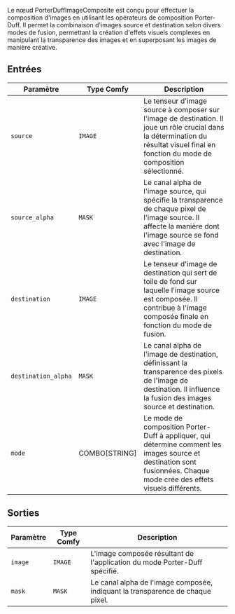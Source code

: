 
Le nœud PorterDuffImageComposite est conçu pour effectuer la composition d'images en utilisant les opérateurs de composition Porter-Duff. Il permet la combinaison d'images source et destination selon divers modes de fusion, permettant la création d'effets visuels complexes en manipulant la transparence des images et en superposant les images de manière créative.

## Entrées

| Paramètre | Type Comfy | Description |
| --------- | ----------- | ----------- |
| `source`  | `IMAGE`     | Le tenseur d'image source à composer sur l'image de destination. Il joue un rôle crucial dans la détermination du résultat visuel final en fonction du mode de composition sélectionné. |
| `source_alpha` | `MASK` | Le canal alpha de l'image source, qui spécifie la transparence de chaque pixel de l'image source. Il affecte la manière dont l'image source se fond avec l'image de destination. |
| `destination` | `IMAGE` | Le tenseur d'image de destination qui sert de toile de fond sur laquelle l'image source est composée. Il contribue à l'image composée finale en fonction du mode de fusion. |
| `destination_alpha` | `MASK` | Le canal alpha de l'image de destination, définissant la transparence des pixels de l'image de destination. Il influence la fusion des images source et destination. |
| `mode` | COMBO[STRING] | Le mode de composition Porter-Duff à appliquer, qui détermine comment les images source et destination sont fusionnées. Chaque mode crée des effets visuels différents. |

## Sorties

| Paramètre | Type Comfy | Description |
| --------- | ----------- | ----------- |
| `image`   | `IMAGE`     | L'image composée résultant de l'application du mode Porter-Duff spécifié. |
| `mask`    | `MASK`      | Le canal alpha de l'image composée, indiquant la transparence de chaque pixel. |
